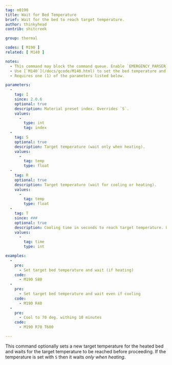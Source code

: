 ```yaml
---
tag: m0190
title: Wait for Bed Temperature
brief: Wait for the bed to reach target temperature.
author: thinkyhead
contrib: shitcreek

group: thermal

codes: [ M190 ]
related: [ M140 ]

notes:
  - This command may block the command queue. Enable `EMERGENCY_PARSER` so that hosts can break in using [`M108`](/docs/gcode/M108.html).
  - Use [`M140`](/docs/gcode/M140.html) to set the bed temperature and proceed without waiting.
  - Requires one (1) of the parameters listed below.

parameters:
  -
    tag: I
    since: 2.0.6
    optional: true
    description: Material preset index. Overrides `S`.
    values:
      -
        type: int
        tag: index
  -
    tag: S
    optional: true
    description: Target temperature (wait only when heating).
    values:
      -
        tag: temp
        type: float
  -
    tag: R
    optional: true
    description: Target temperature (wait for cooling or heating).
    values:
      -
        tag: temp
        type: float
  -
    tag: T
    since: ###
    optional: true
    description: Cooling time in seconds to reach target temperature. Used for slow cooling to prevent wrapping and internal stress.
    values:
      -
        tag: time
        type: int

examples:
  -
    pre:
      - Set target bed temperature and wait (if heating)
    code:
      - M190 S80
  -
    pre:
      - Set target bed temperature and wait even if cooling
    code:
      - M190 R40
  -
    pre:
      - Cool to 70 deg. withing 10 minutes
    code:
      - M190 R70 T600

---
```


This command optionally sets a new target temperature for the heated bed and waits for the target temperature to be reached before proceeding. If the temperature is set with `S` then it waits *only when heating*.
